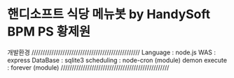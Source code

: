 # 핸디소프트 식당 메뉴봇 by HandySoft BPM PS 황제원

개발환경
/////////////////////////////////////////////////
Language      : node.js
WAS           : express
DataBase      : sqlite3
scheduling    : node-cron (module)
demon execute : forever (module)
/////////////////////////////////////////////////
